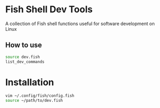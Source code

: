 # Fish Shell Dev Tools

A collection of Fish shell functions useful for software development on Linux

## How to use

```bash
source dev.fish
list_dev_commands
```

# Installation

```bash
vim ~/.config/fish/config.fish
source ~/path/to/dev.fish
```